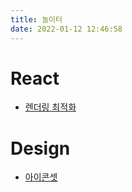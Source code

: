 ```yaml
---
title: 놀이터
date: 2022-01-12 12:46:58
---
```


# React

- [렌더링 최적화](react/render.html)

# Design

- [아이콘셋](design/icons.html)
